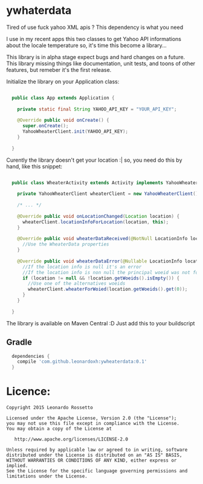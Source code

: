 # ywhaterdata
Tired of use fuck yahoo XML apis ? This dependency is what you need

I use in my recent apps this two classes to get Yahoo API informations about the locale
temperature so, it's time this become a library...

This library is in alpha stage expect bugs and hard changes on a future. 
This library missing things like documentation, unit tests, and toons of other features, but remeber it's the first release.

Initialize the library on your Application class:

```java

  public class App extends Application {
  
    private static final String YAHOO_API_KEY = "YOUR_API_KEY";
  
    @Override public void onCreate() {
      super.onCreate();
      YahooWheaterClient.init(YAHOO_API_KEY);
    }
  
  }

```

Curently the library doesn't get your location :| so, you need do this by hand, like this snippet:

```java

  public class WheaterActivity extends Activity implements YahooWheaterClient.Callbacks {
  
    private YahooWheaterClient wheaterClient = new YahooWheaterClient();
    
    /* ... */
    
    @Override public void onLocationChanged(Location location) {
      wheaterClient.locationInfoForLocation(location, this);
    }
    
    @Override public void wheaterDataReceived(@NotNull LocationInfo locationInfo, @NotNull WheaterData wheaterData) {
      //Use the WheaterData properties
    }
    
    @Override public void wheaterDataError(@Nullable LocationInfo location) {
      //If the location info is null it's an error
      //If the location info is non null the principal woeid was not found so retry with an alternative woeid
      if (location != null && !location.getWoeids().isEmpty()) {
        //Use one of the alternatives woeids
        wheaterClient.wheaterForWoied(location.getWoeids().get(0));
      }
    }
  
  }

```

The library is available on Maven Central :D Just add this to your buildscript

Gradle
---
```groovy
  dependencies {
    compile 'com.github.leonardoxh:ywheaterdata:0.1'
  }
```

Licence:
=================
```
Copyright 2015 Leonardo Rossetto

Licensed under the Apache License, Version 2.0 (the "License");
you may not use this file except in compliance with the License.
You may obtain a copy of the License at

   http://www.apache.org/licenses/LICENSE-2.0

Unless required by applicable law or agreed to in writing, software
distributed under the License is distributed on an "AS IS" BASIS,
WITHOUT WARRANTIES OR CONDITIONS OF ANY KIND, either express or implied.
See the License for the specific language governing permissions and
limitations under the License.
```
